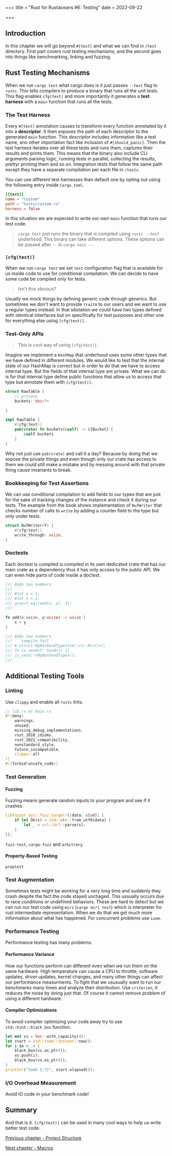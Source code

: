 +++
title = "Rust for Rustaceans #6: Testing"
date = 2022-09-22

+++

## Introduction

In this chapter we will go beyond `#[test]` and what we can find in `/test`
directory. First part covers rust testing mechanisms, and the second goes
into things like benchmarking, linking and fuzzing.

## Rust Testing Mechanisms

When we run `cargo test` what cargo does is it just passes `--test` flag to
`rustc`. This tells compilers to produce a binary that runs all the unit
tests. This flag enables `cfg(test)` and more importantly it generates a
**test harness** with a `main` function that runs all the tests.

### The Test Harness

Every `#[test]` annotation causes to transform every function annotated by it
into a **descriptor**. It then exposes the path of each descriptor to the
generated `main` function. This *descriptor* includes information like
a test name, ano other importation fact like inclusion of `#[should_panic]`.
Then the test harness iterates over all these tests and runs them, captures
their results and prints them. This means that the binary also include CLI
arguments parsing logic, running tests in parallel, collecting the results,
prettyr printing them and so on. Integration tests that follow the same path
except they have a separate compilation per each file in `/tests`.

You can use different test harnesses than default one by opting out using
the following entry inside `Cargo.toml`.

```toml
[[test]]
name = "custom"
path = "tests/custom.rs"
harness = false
```

In this situation we are expected to write our own `main` function that runs
our test code.

> `cargo test` just runs the binary that is compiled using `rustc --test`
> underhood. This binary can take different options. These options can be
> passed after `--` in `cargo test --`.

### `[cfg(test)]`

When we run `cargo test` we set `test` configuration flag that is available
for us inside code to use for conditional compilation. We can decide
to have some code be compiled only for tests.

> Isn't this obvious?

Usually we mock things by defining generic code through generics. But sometimes
we don't want to provide `trait`s to our users and we want to use a regular
types instead. In that situtaiton we could have two types defined with
identical interfaces but on specifically for test purposes and other one
for everything else using `[cfg(test)]`.

### Test-Only APIs

> This is cool way of using `[cfg(test)]`.

Imagine we implement a `HashMap` that underhood uses some other types that
we have defined in different modules. We would like to test that the
internal state of our HashMap is correct but in order to do that we have to
access internal type. But the fields of that internal type are private.
What we can do is for that internal type define public functions that
allow us to access that type but annotate them with `[cfg(test)]`.

```rust
struct RawTable {
    // private
    buckets: Vec<?>
    
}

impl RawTable {
    #[cfg(test)]
    pub(crate) fn buckets(&self) -> &[Bucket] {
        &self.buckets
    }
}
```

Why not just use `pub(crate)` and call it a day? Because by doing that we expose
the private things and even though only our crate has access to them we could
still make a mistake and by messing around with that private thing cause
invariants to break.

### Bookkeeping for Test Assertions

We can use conditional compilation to add fields to our types that are just
for the sake of tracking changes of the instance and check it during our tests.
The example from the book shows implementation of `BufWriter` that
checks number of calls to `write` by adding a counter field to the type but
only under tests.

```rust
struct BufWriter<T> {
    #[cfg(test)]
    write_through: usize,
}
```

### Doctests

Each doctest is compiled is compiled in its own dedicated crate that
has our main crate as a dependency thus it has only access to the public API.
We can even hide parts of code inside a doctest.

```rust
/// Adds two numbers.
/// ```
/// #let x = 1;
/// #let y = 2;
/// assert_eq!(add(x, y), 3);
/// ```

fn add(x:usize, y:usize) -> usize {
    x + y
}
```

```rust
/// Adds two numbers.
/// ```compile_fail
/// # struct MyNonSendType(std::rc::Rc<()>);
/// fn is_send<T: Send>() {}
/// is_send::<MyNonSendType>();
/// ```
```

## Additional Testing Tools

### Linting

Use `clippy` and enable all `rustc` lints.

```rust
// lib.rs or main.rs
#![deny(
    warnings,
    unused,
    missing_debug_implementations,
    rust_2018_idioms,
    rust_2021_compatibility,
    nonstandard_style,
    future_incompatible,
    clippy::all
)]
#![forbid(unsafe_code)]
```

### Test Generation

#### Fuzzing

Fuzzing means generate random inputs to your program and see if it crashes.

```rust
libfuzzer_sys::fuzz_target!(|data: &[u8]| {
    if let Ok(s) = std::str::from_utf8(data) {
        let _ = url::Url::parse(s);
    }
});
```

`fuzz-test`, `cargo-fuzz` and `arbitrary`.

#### Property-Based Testing

`proptest`

### Test Augmentation

Sometimes tests might be working for a very long time and suddenly they crash
despite the fact the code stayed unchaged. This ussually occurs due to race
conditions or undefined behaviors. These are hard to detect but we can
run our test code using `miri` (`cargo miri test`) which is interpreter
for rust intermediate representation. When we do that we get much more
information about what has happened. For concurrent problems use `Loom`.

### Performance Testing

Performance testing has many problems.

#### Performance Variance

How our functions perform can different even when we run them on the same
hardware. High temperature can cause a CPU to throttle, software updates,
driver updates, kernel changes, and many other things can affect our
performance measurments. To fight that we ususually want to run our benchmarks
many times and analyze their distribution.
Use `criterion`, it reduces the noise by doing just that. Of course it cannot
remove problem of using a different hardware.

#### Compiler Optimizations

To avoid compiler optimizing your code away try to use `std::hint::black_box`
function.

```rust
let mut vs = Vec::with_capacity(4);
let start = std::time::Instant::now();
for i in 0..4 {
    black_box(vs.as_ptr());
    vs.push(i);
    black_box(vs.as_ptr());
}
println!("took {:?}", start.elapsed());
```

### I/O Overhead Measurement

Avoid IO code in your benchmark code!

## Summary

And that is it. `[cfg(test)]` can be used in many cool ways to help us
write better test code.

[Previous chapter - Project Structure](/posts/post-2022-09-11-project-structure-rust)

[Next chapter - Macros](/posts/post-2022-10-06-rust-macros)
